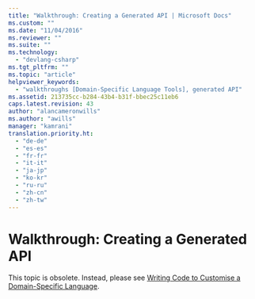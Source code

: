 ```yaml
---
title: "Walkthrough: Creating a Generated API | Microsoft Docs"
ms.custom: ""
ms.date: "11/04/2016"
ms.reviewer: ""
ms.suite: ""
ms.technology: 
  - "devlang-csharp"
ms.tgt_pltfrm: ""
ms.topic: "article"
helpviewer_keywords: 
  - "walkthroughs [Domain-Specific Language Tools], generated API"
ms.assetid: 213735cc-b284-43b4-b31f-bbec25c11eb6
caps.latest.revision: 43
author: "alancameronwills"
ms.author: "awills"
manager: "kamrani"
translation.priority.ht: 
  - "de-de"
  - "es-es"
  - "fr-fr"
  - "it-it"
  - "ja-jp"
  - "ko-kr"
  - "ru-ru"
  - "zh-cn"
  - "zh-tw"
---
```

# Walkthrough: Creating a Generated API
This topic is obsolete. Instead, please see [Writing Code to Customise a Domain-Specific Language](../modeling/writing-code-to-customise-a-domain-specific-language.md).